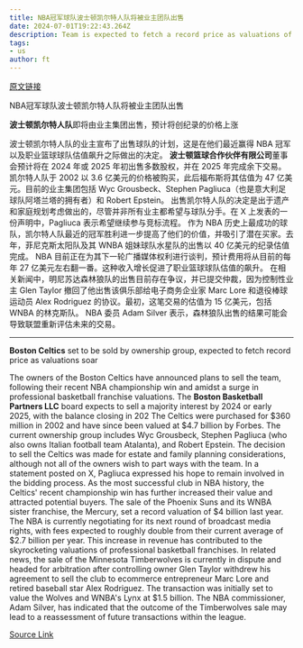 ```yaml
---
title: NBA冠军球队波士顿凯尔特人队将被业主团队出售
date: 2024-07-01T19:22:43.264Z
description: Team is expected to fetch a record price as valuations of professional basketball franchises soar
tags: 
- us
author: ft
---
```


[原文链接](https://ft.com/content/31f7205e-e0af-4c9c-b600-9a28af3e1bfe)

NBA冠军球队波士顿凯尔特人队将被业主团队出售

**波士顿凯尔特人队**即将由业主集团出售，预计将创纪录的价格上涨

波士顿凯尔特人队的业主宣布了出售球队的计划，这是在他们最近赢得 NBA 冠军以及职业篮球球队估值飙升之际做出的决定。 **波士顿篮球合作伙伴有限公司**董事会预计将在 2024 年或 2025 年初出售多数股权，并在 2025 年完成余下交易。
凯尔特人队于 2002 以 3.6 亿美元的价格被购买，此后福布斯将其估值为 47 亿美元。目前的业主集团包括 Wyc Grousbeck、Stephen Pagliuca（也是意大利足球队阿塔兰塔的拥有者）和 Robert Epstein。
出售凯尔特人队的决定是出于遗产和家庭规划考虑做出的，尽管并非所有业主都希望与球队分手。在 X 上发表的一份声明中，Pagliuca 表示希望继续参与竞标流程。
作为 NBA 历史上最成功的球队，凯尔特人队最近的冠军胜利进一步提高了他们的价值，并吸引了潜在买家。去年，菲尼克斯太阳队及其 WNBA 姐妹球队水星队的出售以 40 亿美元的纪录估值完成。
NBA 目前正在为其下一轮广播媒体权利进行谈判，预计费用将从目前的每年 27 亿美元左右翻一番。这种收入增长促进了职业篮球球队估值的飙升。
在相关新闻中，明尼苏达森林狼队的出售目前存在争议，并已提交仲裁，因为控制性业主 Glen Taylor 撤回了他出售该俱乐部给电子商务企业家 Marc Lore 和退役棒球运动员 Alex Rodriguez 的协议。最初，这笔交易的估值为 15 亿美元，包括 WNBA 的林克斯队。
NBA 委员 Adam Silver 表示，森林狼队出售的结果可能会导致联盟重新评估未来的交易。

---

 **Boston Celtics** set to be sold by ownership group, expected to fetch record price as valuations soar

The owners of the Boston Celtics have announced plans to sell the team, following their recent NBA championship win and amidst a surge in professional basketball franchise valuations. The **Boston Basketball Partners LLC** board expects to sell a majority interest by 2024 or early 2025, with the balance closing in 202
The Celtics were purchased for $360 million in 2002 and have since been valued at $4.7 billion by Forbes. The current ownership group includes Wyc Grousbeck, Stephen Pagliuca (who also owns Italian football team Atalanta), and Robert Epstein.
The decision to sell the Celtics was made for estate and family planning considerations, although not all of the owners wish to part ways with the team. In a statement posted on X, Pagliuca expressed his hope to remain involved in the bidding process.
As the most successful club in NBA history, the Celtics' recent championship win has further increased their value and attracted potential buyers. The sale of the Phoenix Suns and its WNBA sister franchise, the Mercury, set a record valuation of $4 billion last year.
The NBA is currently negotiating for its next round of broadcast media rights, with fees expected to roughly double from their current average of $2.7 billion per year. This increase in revenue has contributed to the skyrocketing valuations of professional basketball franchises.
In related news, the sale of the Minnesota Timberwolves is currently in dispute and headed for arbitration after controlling owner Glen Taylor withdrew his agreement to sell the club to ecommerce entrepreneur Marc Lore and retired baseball star Alex Rodriguez. The transaction was initially set to value the Wolves and WNBA's Lynx at $1.5 billion.
The NBA commissioner, Adam Silver, has indicated that the outcome of the Timberwolves sale may lead to a reassessment of future transactions within the league.

[Source Link](https://ft.com/content/31f7205e-e0af-4c9c-b600-9a28af3e1bfe)

